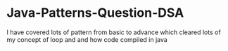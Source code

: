 # Java-Patterns-Question-DSA
I have covered lots of pattern from basic to advance which cleared lots of my concept of loop and and how code compiled in java
